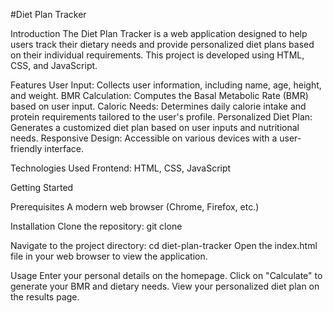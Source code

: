 #Diet Plan Tracker

Introduction
The Diet Plan Tracker is a web application designed to help users track their dietary needs and provide personalized diet plans based on their individual requirements. This project is developed using HTML, CSS, and JavaScript.

Features
User Input: Collects user information, including name, age, height, and weight.
BMR Calculation: Computes the Basal Metabolic Rate (BMR) based on user input.
Caloric Needs: Determines daily calorie intake and protein requirements tailored to the user's profile.
Personalized Diet Plan: Generates a customized diet plan based on user inputs and nutritional needs.
Responsive Design: Accessible on various devices with a user-friendly interface.

Technologies Used
Frontend: HTML, CSS, JavaScript

Getting Started

Prerequisites
A modern web browser (Chrome, Firefox, etc.)

Installation
Clone the repository:
git clone <repository-url>

Navigate to the project directory:
cd diet-plan-tracker
Open the index.html file in your web browser to view the application.

Usage
Enter your personal details on the homepage.
Click on "Calculate" to generate your BMR and dietary needs.
View your personalized diet plan on the results page.
